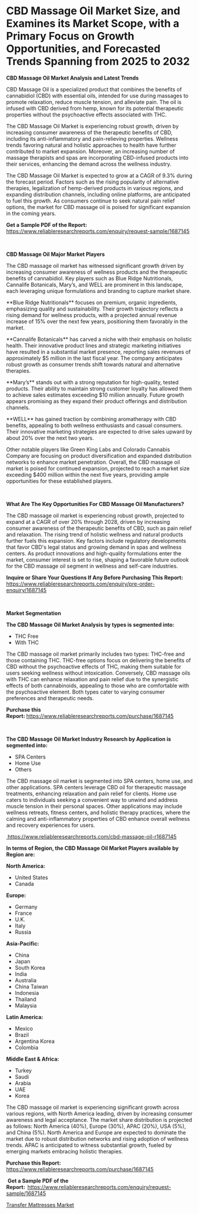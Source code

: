 <p><h1>CBD Massage Oil Market Size, and Examines its Market Scope, with a Primary Focus on Growth Opportunities, and Forecasted Trends Spanning from 2025 to 2032</h1></p><p><strong>CBD Massage Oil Market Analysis and Latest Trends</strong></p>
<p><p>CBD Massage Oil is a specialized product that combines the benefits of cannabidiol (CBD) with essential oils, intended for use during massages to promote relaxation, reduce muscle tension, and alleviate pain. The oil is infused with CBD derived from hemp, known for its potential therapeutic properties without the psychoactive effects associated with THC.</p><p>The CBD Massage Oil Market is experiencing robust growth, driven by increasing consumer awareness of the therapeutic benefits of CBD, including its anti-inflammatory and pain-relieving properties. Wellness trends favoring natural and holistic approaches to health have further contributed to market expansion. Moreover, an increasing number of massage therapists and spas are incorporating CBD-infused products into their services, enhancing the demand across the wellness industry.</p><p>The CBD Massage Oil Market is expected to grow at a CAGR of 9.3% during the forecast period. Factors such as the rising popularity of alternative therapies, legalization of hemp-derived products in various regions, and expanding distribution channels, including online platforms, are anticipated to fuel this growth. As consumers continue to seek natural pain relief options, the market for CBD massage oil is poised for significant expansion in the coming years.</p></p>
<p><strong>Get a Sample PDF of the Report:&nbsp;</strong> <a href="https://www.reliableresearchreports.com/enquiry/request-sample/1687145?utm_campaign=2216&utm_medium=2&utm_source=Github&utm_content=ia&utm_term=26032025&utm_id=cbd-massage-oil">https://www.reliableresearchreports.com/enquiry/request-sample/1687145</a></p>
<p>&nbsp;</p>
<p><strong>CBD Massage Oil Major Market Players</strong></p>
<p><p>The CBD massage oil market has witnessed significant growth driven by increasing consumer awareness of wellness products and the therapeutic benefits of cannabidiol. Key players such as Blue Ridge Nutritionals, Cannalife Botanicals, Mary’s, and WELL are prominent in this landscape, each leveraging unique formulations and branding to capture market share.</p><p>**Blue Ridge Nutritionals** focuses on premium, organic ingredients, emphasizing quality and sustainability. Their growth trajectory reflects a rising demand for wellness products, with a projected annual revenue increase of 15% over the next few years, positioning them favorably in the market.</p><p>**Cannalife Botanicals** has carved a niche with their emphasis on holistic health. Their innovative product lines and strategic marketing initiatives have resulted in a substantial market presence, reporting sales revenues of approximately $5 million in the last fiscal year. The company anticipates robust growth as consumer trends shift towards natural and alternative therapies.</p><p>**Mary’s** stands out with a strong reputation for high-quality, tested products. Their ability to maintain strong customer loyalty has allowed them to achieve sales estimates exceeding $10 million annually. Future growth appears promising as they expand their product offerings and distribution channels.</p><p>**WELL** has gained traction by combining aromatherapy with CBD benefits, appealing to both wellness enthusiasts and casual consumers. Their innovative marketing strategies are expected to drive sales upward by about 20% over the next two years.</p><p>Other notable players like Green King Labs and Colorado Cannabis Company are focusing on product diversification and expanded distribution networks to enhance market penetration. Overall, the CBD massage oil market is poised for continued expansion, projected to reach a market size exceeding $400 million within the next five years, providing ample opportunities for these established players.</p></p>
<p>&nbsp;</p>
<p><strong>What Are The Key Opportunities For CBD Massage Oil Manufacturers?</strong></p>
<p><p>The CBD massage oil market is experiencing robust growth, projected to expand at a CAGR of over 20% through 2028, driven by increasing consumer awareness of the therapeutic benefits of CBD, such as pain relief and relaxation. The rising trend of holistic wellness and natural products further fuels this expansion. Key factors include regulatory developments that favor CBD's legal status and growing demand in spas and wellness centers. As product innovations and high-quality formulations enter the market, consumer interest is set to rise, shaping a favorable future outlook for the CBD massage oil segment in wellness and self-care industries.</p></p>
<p><strong>Inquire or Share Your Questions If Any Before Purchasing This Report:</strong> <a href="https://www.reliableresearchreports.com/enquiry/pre-order-enquiry/1687145?utm_campaign=2216&utm_medium=2&utm_source=Github&utm_content=ia&utm_term=26032025&utm_id=cbd-massage-oil">https://www.reliableresearchreports.com/enquiry/pre-order-enquiry/1687145</a></p>
<p>&nbsp;</p>
<p><strong>Market Segmentation</strong></p>
<p><strong>The CBD Massage Oil Market Analysis by types is segmented into:</strong></p>
<p><ul><li>THC Free</li><li>With THC</li></ul></p>
<p><p>The CBD massage oil market primarily includes two types: THC-free and those containing THC. THC-free options focus on delivering the benefits of CBD without the psychoactive effects of THC, making them suitable for users seeking wellness without intoxication. Conversely, CBD massage oils with THC can enhance relaxation and pain relief due to the synergistic effects of both cannabinoids, appealing to those who are comfortable with the psychoactive element. Both types cater to varying consumer preferences and therapeutic needs.</p></p>
<p><strong>Purchase this Report:&nbsp;</strong><a href="https://www.reliableresearchreports.com/purchase/1687145?utm_campaign=2216&utm_medium=2&utm_source=Github&utm_content=ia&utm_term=26032025&utm_id=cbd-massage-oil">https://www.reliableresearchreports.com/purchase/1687145</a></p>
<p>&nbsp;</p>
<p><strong>The CBD Massage Oil Market Industry Research by Application is segmented into:</strong></p>
<p><ul><li>SPA Centers</li><li>Home Use</li><li>Others</li></ul></p>
<p><p>The CBD massage oil market is segmented into SPA centers, home use, and other applications. SPA centers leverage CBD oil for therapeutic massage treatments, enhancing relaxation and pain relief for clients. Home use caters to individuals seeking a convenient way to unwind and address muscle tension in their personal spaces. Other applications may include wellness retreats, fitness centers, and holistic therapy practices, where the calming and anti-inflammatory properties of CBD enhance overall wellness and recovery experiences for users.</p></p>
<p><a href="https://www.reliableresearchreports.com/cbd-massage-oil-r1687145?utm_campaign=2216&utm_medium=2&utm_source=Github&utm_content=ia&utm_term=26032025&utm_id=cbd-massage-oil">&nbsp;https://www.reliableresearchreports.com/cbd-massage-oil-r1687145</a></p>
<p><strong>In terms of Region, the CBD Massage Oil Market Players available by Region are:</strong></p>
<p>
    <p> <strong> North America: </strong>
        <ul>
            <li>United States</li>
            <li>Canada</li>
        </ul>
        </p> 
    <p> <strong> Europe: </strong>
        <ul>
            <li>Germany</li>
            <li>France</li>
            <li>U.K.</li>
            <li>Italy</li>
            <li>Russia</li>
        </ul>
        </p> 
    <p> <strong> Asia-Pacific: </strong>
        <ul>
            <li>China</li>
            <li>Japan</li>
            <li>South Korea</li>
            <li>India</li>
            <li>Australia</li>
            <li>China Taiwan</li>
            <li>Indonesia</li>
            <li>Thailand</li>
            <li>Malaysia</li>
        </ul>
        </p> 
    <p> <strong> Latin America: </strong>
        <ul>
            <li>Mexico</li>
            <li>Brazil</li>
            <li>Argentina Korea</li>
            <li>Colombia</li>
        </ul>
        </p> 
    <p> <strong> Middle East & Africa: </strong>
        <ul>
            <li>Turkey</li>
            <li>Saudi</li>
            <li>Arabia</li>
            <li>UAE</li>
            <li>Korea</li>
        </ul>
    </p>
    </p>
<p><p>The CBD massage oil market is experiencing significant growth across various regions, with North America leading, driven by increasing consumer awareness and legal acceptance. The market share distribution is projected as follows: North America (40%), Europe (30%), APAC (20%), USA (5%), and China (5%). North America and Europe are expected to dominate the market due to robust distribution networks and rising adoption of wellness trends. APAC is anticipated to witness substantial growth, fueled by emerging markets embracing holistic therapies.</p></p>
<p><strong>Purchase this Report: </strong><a href="https://www.reliableresearchreports.com/purchase/1687145?utm_campaign=2216&utm_medium=2&utm_source=Github&utm_content=ia&utm_term=26032025&utm_id=cbd-massage-oil">https://www.reliableresearchreports.com/purchase/1687145</a></p>
<p>&nbsp;<strong>Get a Sample PDF of the Report:&nbsp;&nbsp;</strong><a href="https://www.reliableresearchreports.com/enquiry/request-sample/1687145?utm_campaign=2216&utm_medium=2&utm_source=Github&utm_content=ia&utm_term=26032025&utm_id=cbd-massage-oil">https://www.reliableresearchreports.com/enquiry/request-sample/1687145</a></p>
<p><strong></strong></p>
<p><p><a href="https://github.com/BryceTownsendr/Market-Research-Report-List-7/blob/main/transfer-mattresses-market.md?utm_campaign=2216&utm_medium=2&utm_source=Github&utm_content=ia&utm_term=26032025&utm_id=cbd-massage-oil">Transfer Mattresses Market</a></p></p>